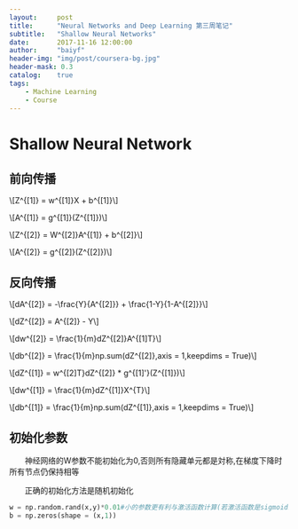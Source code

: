 ```yaml
---
layout:     post
title:      "Neural Networks and Deep Learning 第三周笔记"
subtitle:   "Shallow Neural Networks"
date:       2017-11-16 12:00:00
author:     "baiyf"
header-img: "img/post/coursera-bg.jpg"
header-mask: 0.3
catalog:    true
tags:
    - Machine Learning
    - Course
---
```


# Shallow Neural Network

## 前向传播

\\[Z^{[1]} = w^{[1]}X + b^{[1]}\\]

\\[A^{[1]} = g^{[1]}(Z^{[1]})\\]

\\[Z^{[2]} = W^{[2]}A^{[1]} + b^{[2]}\\]

\\[A^{[2]} = g^{[2]}(Z^{[2]})\\]

## 反向传播

\\[dA^{[2]} = -\frac{Y}{A^{[2]}} + \frac{1-Y}{1-A^{[2]}}\\]

\\[dZ^{[2]} = A^{[2]} - Y\\]

\\[dw^{[2]} = \frac{1}{m}dZ^{[2]}A^{[1]T}\\]

\\[db^{[2]} = \frac{1}{m}np.sum(dZ^{[2]},axis = 1,keepdims = True)\\]

\\[dZ^{[1]} = w^{[2]T}dZ^{[2]} * g^{[1]'}(Z^{[1]})​\\]

\\[dw^{[1]} = \frac{1}{m}dZ^{[1]}X^{T}\\]

\\[db^{[1]} = \frac{1}{m}np.sum(dZ^{[1]},axis = 1,keepdims = True)\\]

## 初始化参数

　　神经网络的W参数不能初始化为0,否则所有隐藏单元都是対称,在梯度下降时所有节点仍保持相等

　　正确的初始化方法是随机初始化

```python
w = np.random.rand(x,y)*0.01#小的参数更有利与激活函数计算(若激活函数是sigmoid或tanh)
b = np.zeros(shape = (x,1))
```


